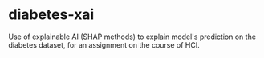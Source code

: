 # diabetes-xai
Use of explainable AI (SHAP methods) to explain model's prediction on the diabetes dataset, for an assignment on the course of HCI.
